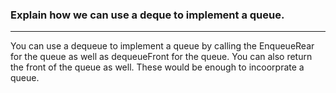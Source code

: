### Explain how we can use a deque to implement a queue. 

---

You can use a dequeue to implement a queue by calling the EnqueueRear for the queue as well as dequeueFront for the queue. You can also return the front of the queue as well. These would be enough to incoorprate a queue.